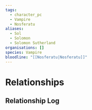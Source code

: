 ```yaml
---
tags:
  - character_pc
  - Vampire
  - Nosferatu
aliases:
  - Sol
  - Solomon
  - Solomon Sutherland
organisations: []
species: Vampire
bloodline: "[[Nosferatu|Nosferatu]]"
---
```




# Relationships
## Relationship Log